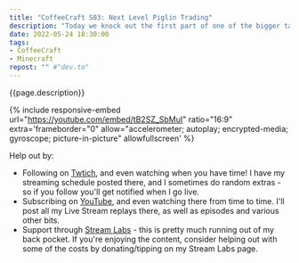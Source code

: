 ```yaml
---
title: "CoffeeCraft S03: Next Level Piglin Trading"
description: "Today we knock out the first part of one of the bigger tasks on our list - a bigger, better Piglin Bartering System. I'm using [a design by LogicalGeekBoy](https://youtu.be/a8JrwhENJTo), and I get the system put together. Next, capture 24 piglins without breaking the &ldquo;family friendly&rdquo; language&hellip;"
date: 2022-05-24 18:30:00
tags:
- CoffeeCraft
- Minecraft
repost: "" #"dev.to"
---
```


{{page.description}}

<!--more-->

{% include responsive-embed url="https://youtube.com/embed/tB2SZ_SbMuI" ratio="16:9" extra='frameborder="0" allow="accelerometer; autoplay; encrypted-media; gyroscope; picture-in-picture" allowfullscreen' %}

Help out by:
 * Following on [Twtich](https://twitch.tv/AnonJr_Live), and even watching when you have time! I have my streaming schedule posted there, and I sometimes do random extras - so if you follow you'll get notified when I go live.
 * Subscribing on [YouTube](http://www.youtube.com/channel/UCXafqhKHbkSUIrq0LAuu0tw), and even watching there from time to time. I'll post all my Live Stream replays there, as well as episodes and various other bits.
 * Support through [Stream Labs](https://streamlabs.com/anonjr_live) - this is pretty much running out of my back pocket. If you're enjoying the content, consider helping out with some of the costs by donating/tipping on my Stream Labs page.